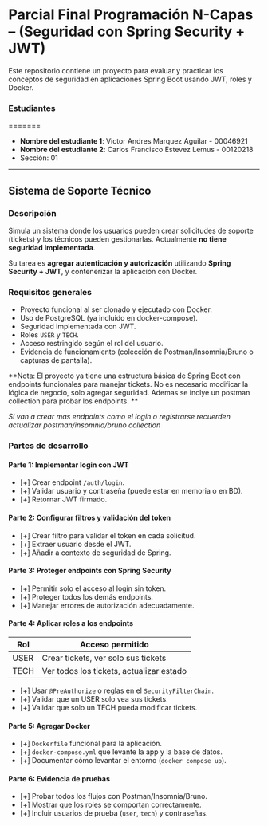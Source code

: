 # Parcial Final Programación N-Capas – (Seguridad con Spring Security + JWT)

Este repositorio contiene un proyecto para evaluar y practicar los conceptos de seguridad en aplicaciones Spring Boot usando JWT, roles y Docker.

### Estudiantes
=======
- **Nombre del estudiante 1**: Victor Andres Marquez Aguilar - 00046921
- **Nombre del estudiante 2**: Carlos Francisco Estevez Lemus - 00120218
- Sección: 01
---

## Sistema de Soporte Técnico

### Descripción
Simula un sistema donde los usuarios pueden crear solicitudes de soporte (tickets) y los técnicos pueden gestionarlas. Actualmente **no tiene seguridad implementada**.

Su tarea es **agregar autenticación y autorización** utilizando **Spring Security + JWT**, y contenerizar la aplicación con Docker.

### Requisitos generales

- Proyecto funcional al ser clonado y ejecutado con Docker.
- Uso de PostgreSQL (ya incluido en docker-compose).
- Seguridad implementada con JWT.
- Roles `USER` y `TECH`.
- Acceso restringido según el rol del usuario.
- Evidencia de funcionamiento (colección de Postman/Insomnia/Bruno o capturas de pantalla).

**Nota: El proyecto ya tiene una estructura básica de Spring Boot con endpoints funcionales para manejar tickets. No es necesario modificar la lógica de negocio, solo agregar seguridad. Ademas se inclye un postman collection para probar los endpoints. **

_Si van a crear mas endpoints como el login o registrarse recuerden actualizar postman/insomnia/bruno collection_

### Partes de desarrollo

#### Parte 1: Implementar login con JWT
- [+] Crear endpoint `/auth/login`.
- [+] Validar usuario y contraseña (puede estar en memoria o en BD).
- [+] Retornar JWT firmado.

#### Parte 2: Configurar filtros y validación del token
- [+] Crear filtro para validar el token en cada solicitud.
- [+] Extraer usuario desde el JWT.
- [+] Añadir a contexto de seguridad de Spring.

#### Parte 3: Proteger endpoints con Spring Security
- [+] Permitir solo el acceso al login sin token.
- [+] Proteger todos los demás endpoints.
- [+] Manejar errores de autorización adecuadamente.

#### Parte 4: Aplicar roles a los endpoints

| Rol   | Acceso permitido                                 |
|--------|--------------------------------------------------|
| USER  | Crear tickets, ver solo sus tickets              |
| TECH  | Ver todos los tickets, actualizar estado         |

- [+] Usar `@PreAuthorize` o reglas en el `SecurityFilterChain`.
- [+] Validar que un USER solo vea sus tickets.
- [+] Validar que solo un TECH pueda modificar tickets.

#### Parte 5: Agregar Docker
- [+] `Dockerfile` funcional para la aplicación.
- [+] `docker-compose.yml` que levante la app y la base de datos.
- [+] Documentar cómo levantar el entorno (`docker compose up`).

#### Parte 6: Evidencia de pruebas
- [+] Probar todos los flujos con Postman/Insomnia/Bruno.
- [+] Mostrar que los roles se comportan correctamente.
- [+] Incluir usuarios de prueba (`user`, `tech`) y contraseñas.

